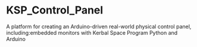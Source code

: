 # KSP_Control_Panel
A platform for creating an Arduino-driven real-world physical control panel, including:embedded monitors with Kerbal Space Program Python and Arduino 
